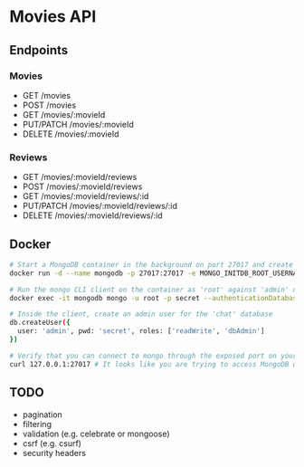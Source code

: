# Movies API

## Endpoints

### Movies

- GET /movies
- POST /movies
- GET /movies/:movieId
- PUT/PATCH /movies/:movieId
- DELETE /movies/:movieId

### Reviews

- GET /movies/:movieId/reviews
- POST /movies/:movieId/reviews
- GET /movies/:movieId/reviews/:id
- PUT/PATCH /movies/:movieId/reviews/:id
- DELETE /movies/:movieId/reviews/:id

## Docker

```sh
# Start a MongoDB container in the background on port 27017 and create a 'root' user on the 'admin' database
docker run -d --name mongodb -p 27017:27017 -e MONGO_INITDB_ROOT_USERNAME=root -e MONGO_INITDB_ROOT_PASSWORD=secret mongo

# Run the mongo CLI client on the container as 'root' against 'admin' database and connect to 'cinema'
docker exec -it mongodb mongo -u root -p secret --authenticationDatabase admin cinema

# Inside the client, create an admin user for the 'chat' database
db.createUser({
  user: 'admin', pwd: 'secret', roles: ['readWrite', 'dbAdmin']
})

# Verify that you can connect to mongo through the exposed port on your host machine
curl 127.0.0.1:27017 # It looks like you are trying to access MongoDB over HTTP on the native driver port.
```

## TODO

- pagination
- filtering
- validation (e.g. celebrate or mongoose)
- csrf (e.g. csurf)
- security headers
